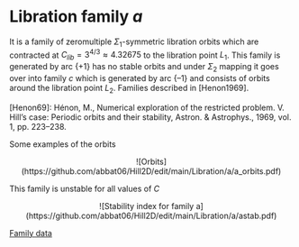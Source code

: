 # Libration family *a*

It is a family of zeromultiple $\Sigma_1$-symmetric libration orbits which are contracted at $С_{lib} = 3^{4/3} \approx 4.32675$ to the libration point $L_1$. This family is generated by arc $\{+1\}$ has no stable orbits and under $\Sigma_2$ mapping it goes over into family $с$ which is generated by arc $\{–1\}$ and consists of orbits around the libration point $L_2$. Families described in [Henon1969].

[Henon69]: Hénon, M., Numerical exploration of the restricted problem. V. Hill’s case: Periodic orbits and their stability, Astron. & Astrophys., 1969, vol. 1, pp. 223–238. 


Some examples of the orbits 
<center>
![Orbits](https://github.com/abbat06/Hill2D/edit/main/Libration/a/a_orbits.pdf)
</center>

This family is unstable for all values of $C$
<center>
![Stability index for family a](https://github.com/abbat06/Hill2D/edit/main/Libration/a/astab.pdf)
</center>

[Family data](https://github.com/abbat06/Hill2D/edit/main/Libration/a/a.dat)

